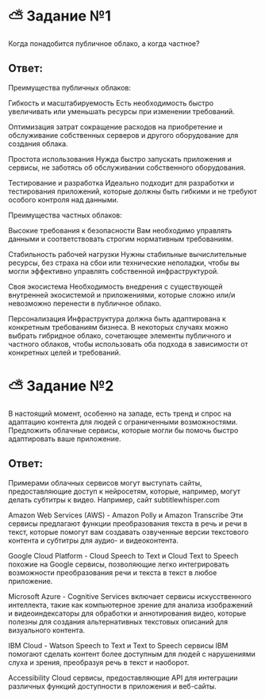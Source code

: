 # :partly_sunny: Задание №1

Когда понадобится публичное облако, а когда частное?

## Ответ:

Преимущества публичных облаков:

Гибкость и масштабируемость
Есть необходимость быстро увеличивать или уменьшать ресурсы при изменении требований.

Оптимизация затрат
сокращение расходов на приобретение и обслуживание собственных серверов и другого оборудование для создания облака.

Простота использования
Нужда быстро запускать приложения и сервисы, не заботясь об обслуживании собственного оборудования.

Тестирование и разработка
Идеально подходит для разработки и тестирования приложений, которые должны быть гибкими и не требуют особого контроля над данными.

Преимущества частных облаков:

Высокие требования к безопасности
Вам необходимо управлять данными и соответствовать строгим нормативным требованиям.

Стабильность рабочей нагрузки
Нужны стабильные вычислительные ресурсы, без страха на сбои или технические неполадки, чтобы вы могли эффективно управлять собственной инфраструктурой.

Своя экосистема
Необходимость внедрения с существующей внутренней экосистемой и приложениями, которые сложно или/и невозможно перенести в публичное облако.

Персонализация
Инфраструктура должна быть адаптирована к конкретным требованиям бизнеса.
В некоторых случаях можно выбрать гибридное облако, сочетающее элементы публичного и частного облаков, чтобы использовать оба подхода в зависимости от конкретных целей и требований.


# :partly_sunny: Задание №2

В настоящий момент, особенно на западе, есть тренд и спрос на адаптацию контента для людей с ограниченными возможностями. Предложить облачные сервисы, которые могли бы помочь быстро адаптировать ваше приложение.

## Ответ:


Примерами облачных сервисов могут выступать сайты, предоставляющие доступ к нейросетям, которые, например, могут делать субтитры к видео. Например, сайт subtitlewhisper.com

Amazon Web Services (AWS) - Amazon Polly и Amazon Transcribe
Эти сервисы предлагают функции преобразования текста в речь и речи в текст, которые помогут вам создавать озвученные версии текстового контента и субтитры для аудио- и видеоконтента.

Google Cloud Platform - Cloud Speech to Text и Cloud Text to Speech 
похожие на Google сервисы, позволяющие легко интегрировать возможности преобразования речи и текста в текст в любое приложение.

Microsoft Azure - Cognitive Services 
включает сервисы искусственного интеллекта, такие как компьютерное зрение для анализа изображений и видеоиндексаторы для обработки и аннотирования видео, которые полезны для создания альтернативных текстовых описаний для визуального контента.

IBM Cloud - Watson Speech to Text и Text to Speech 
сервисы IBM помогают сделать контент более доступным для людей с нарушениями слуха и зрения, преобразуя речь в текст и наоборот.

Accessibility Cloud 
сервисы, предоставляющие API для интеграции различных функций доступности в приложения и веб-сайты.




